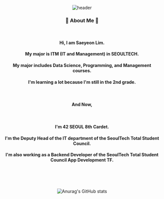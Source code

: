 <div align="center">

![header](https://capsule-render.vercel.app/api?type=transparent&fontcolor=0080ff&height=150&section=header&animation=blink&text=Saeyeon's%20Git%20Profile&fontSize=50)

</div>

<div align="center">

### 🐰 About Me 🐰

<br>

#### Hi, I am Saeyeon Lim.     
#### My major is ITM (IT and Management) in SEOULTECH.
#### My major includes Data Science, Programming, and Management courses.  
#### I'm learning a lot because I'm still in the 2nd grade.

<br>

#### And Now,

<br>

#### I'm 42 SEOUL 8th Cardet.
#### I'm the Deputy Head of the IT department of the SeoulTech Total Student Council. 
#### I'm also working as a Backend Developer of the SeoulTech Total Student Council App Development TF.

<br>
<br>
<br>


![Anurag's GitHub stats](https://github-readme-stats.vercel.app/api?username=saeyeonn&show_icons=true&theme=soft)

</div>


<br>
